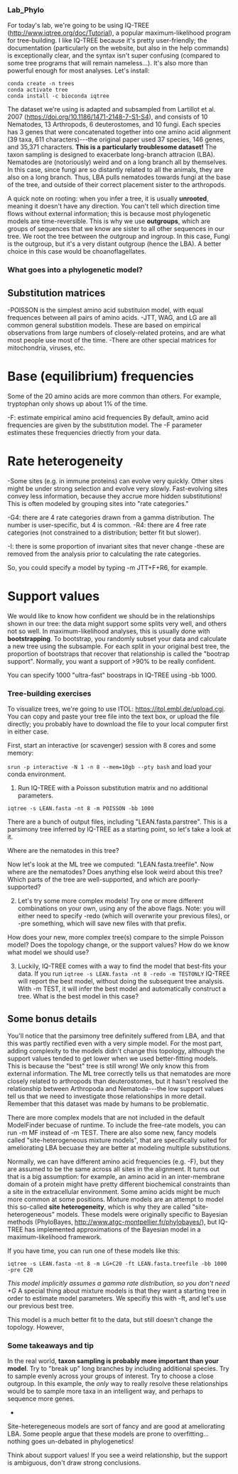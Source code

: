 ### Lab_Phylo
For today's lab, we're going to be using IQ-TREE (http://www.iqtree.org/doc/Tutorial), a popular maximum-likelihood program for tree-building. I like IQ-TREE because it's pretty user-friendly; the documentation (particularly on the website, but also in the help commands) is exceptionally clear, and the syntax isn't super confusing (compared to some tree programs that will remain nameless...). It's also more than powerful enough for most analyses. Let's install: 

```
conda create -n trees
conda activate tree
conda install -c bioconda iqtree
```


The dataset we're using is adapted and subsampled from Lartillot et al. 2007 (https://doi.org/10.1186/1471-2148-7-S1-S4), and consists of 10 Nematodes, 13 Arthropods, 6 deuterostomes, and 10 fungi. Each species has 3 genes that were concatenated together into one amino acid alignment (39 taxa, 611 characters)---the original paper used 37 species, 146 genes, and 35,371 characters. **This is a particularly troublesome dataset!** The taxon sampling is designed to exacerbate long-branch attracion (LBA). Nematodes are (notoriously) weird and on a long branch all by themselves. In this case, since fungi are so distantly related to all the animals, they are also on a long branch. Thus, LBA pulls nematodes towards fungi at the base of the tree, and outside of their correct placement sister to the arthropods.

A quick note on rooting: when you infer a tree, it is usually **unrooted**, meaning it doesn't have any direction. You can't tell which direction time flows without external information; this is because most phylogenetic models are time-reversible. This is why we use **outgroups**, which are groups of sequences that we know are sister to all other sequences in our tree. We root the tree between the outgroup and ingroup. In this case, Fungi is the outgroup, but it's a very distant outgroup (hence the LBA). A better choice in this case would be choanoflagellates. 

### What goes into a phylogenetic model?

## Substitution matrices
-POISSON is the simplest amino acid substituion model, with equal frequences between all pairs of amino acids.
-JTT, WAG, and LG are all common general substition models. These are based on empirical observations from large numbers of closely-related proteins, and are what most people use most of the time.
-There are other special matrices for mitochondria, viruses, etc.

# Base (equilibrium) frequencies
Some of the 20 amino acids are more common than others. For example, tryptophan only shows up about 1% of the time.

-F: estimate empirical amino acid frequencies
  By default, amino acid frequencies are given by the substitution model. The -F parameter estimates these frequencies driectly from your data. 
  
# Rate heterogeneity
-Some sites (e.g. in immune proteins) can evolve very quickly. Other sites might be under strong selection and evolve very slowly. Fast-evolving sites convey less information, because they accrue more hidden substitutions! This is often modeled by grouping sites into "rate categories." 

-G4: there are 4 rate categories drawn from a gamma distribution. The number is user-specific, but 4 is common. 
-R4: there are 4 free rate categories (not constrained to a distribution; better fit but slower). 
  
-I: there is some proportion of invariant sites that never change
  -these are removed from the analysis prior to calculating the rate categories.
  
 So, you could specify a model by typing -m JTT+F+R6, for example. 
  
# Support values
We would like to know how confident we should be in the relationships shown in our tree: the data might support some splits very well, and others not so well. In maximum-likelihood analyses, this is usually done with **bootstrapping**. To bootstrap, you randomly subset your data and calculate a new tree using the subsample. For each split in your original best tree, the proportion of bootstraps that recover that relationship is called the "bootrap support". Normally, you want a support of >90% to be really confident. 

You can specify 1000 "ultra-fast" boostraps in IQ-TREE using -bb 1000.
  
### Tree-building exercises
To visualize trees, we're going to use ITOL: https://itol.embl.de/upload.cgi. You can copy and paste your tree file into the text box, or upload the file directly; you probably have to download the file to your local computer first in either case. 

First, start an interactive (or scavenger) session with 8 cores and some memory:

```srun -p interactive -N 1 -n 8 --mem=10gb --pty bash```
and load your conda environment.

1. Run IQ-TREE with a Poisson substitution matrix and no additional parameters.

```iqtree -s LEAN.fasta -nt 8 -m POISSON -bb 1000```

There are a bunch of output files, including "LEAN.fasta.parstree". This is a parsimony tree inferred by IQ-TREE as a starting point, so let's take a look at it. 

Where are the nematodes in this tree? 

Now let's look at the ML tree we computed: "LEAN.fasta.treefile". Now where are the nematodes? Does anything else look weird about this tree? Which parts of the tree are well-supported, and which are poorly-supported?

2. Let's try some more complex models! Try one or more different combinations on your own, using any of the above flags. 
  Note: you will either need to specify -redo (which will overwrite your previous files), or -pre something, which will save new files with that prefix.
  
How does your new, more complex tree(s) compare to the simple Poisson model? Does the topology change, or the support values? How do we know what model we should use?

3. Luckily, IQ-TREE comes with a way to find the model that best-fits your data. If you run
 ```iqtree -s LEAN.fasta -nt 8 -redo -m TESTONLY```
 IQ-TREE will report the best model, without doing the subsequent tree analysis. With -m TEST, it will infer the best model and automatically construct a tree. 
 What is the best model in this case? 
 
 
## Some bonus details
You'll notice that the parsimony tree definitely suffered from LBA, and that this was partly rectified even with a very simple model. For the most part, adding complexity to the models didn't change this topology, although the support values tended to get lower when we used better-fitting models. This is because the "best" tree is still wrong! We only know this from external information. The ML tree correctly tells us that nematodes are more closely related to arthropods than deuterostomes, but it hasn't resolved the relationship between Arthropoda and Nematoda---the low support values tell us that we need to investigate those relationships in more detail. Remember that this dataset was made by humans to be problematic. 

There are more complex models that are not included in the default ModelFinder becuase of runtime. To include the free-rate models, you can run -m MF instead of -m TEST. There are also some new, fancy models called "site-heterogeneous mixture models", that are specifically suited for ameliorating LBA becuase they are better at modeling multiple substitutions. 

Normally, we can have different amino acid frequencies (e.g. -F), but they are assumed to be the same across all sites in the alignment. It turns out that is a big assumption: for example, an amino acid in an inter-membrane domain of a protein might have pretty different biochemical constraints than a site in the extracellular environment. Some amino acids might be much more common at some positions. Mixture models are an attempt to model this so-called **site heterogeneity**, which is why they are called "site-heterogeneous" models. These models were originally specific to Bayesian methods (PhyloBayes, http://www.atgc-montpellier.fr/phylobayes/), but IQ-TREE has implemented approximations of the Bayesian model in a maximum-likelihood framework. 

If you have time, you can run one of these models like this: 

```iqtree -s LEAN.fasta -nt 8 -m LG+C20 -ft LEAN.fasta.treefile -bb 1000 -pre C20```

*This model implicitly assumes a gamma rate distribution, so you don't need +G*
A special thing about mixture models is that they want a starting tree in order to estimate model parameters. We specifiy this with -ft, and let's use our previous best tree.

This model is a much better fit to the data, but still doesn't change the topology. 
However, 


### Some takeaways and tip
In the real world, **taxon sampling is probably more important than your model**. Try to "break up" long branches by including additional species. Try to sample evenly across your groups of interest. Try to choose a close outgroup. In this example, the _only_ way to really resolve these relationships would be to sample more taxa in an intelligent way, and perhaps to sequence more genes.

-


Site-heteregeneous models are sort of fancy and are good at ameliorating LBA. Some people argue that these models are prone to overfitting... nothing goes un-debated in phylogenetics! 


Think about support values! If you see a weird relationship, but the support is ambiguous, don't draw strong conclusions. 




 
  


